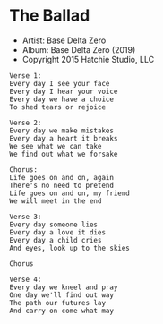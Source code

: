 # The Ballad

* Artist: Base Delta Zero
* Album: Base Delta Zero (2019)
* Copyright 2015 Hatchie Studio, LLC

```
Verse 1:
Every day I see your face
Every day I hear your voice
Every day we have a choice
To shed tears or rejoice

Verse 2:
Every day we make mistakes
Every day a heart it breaks
We see what we can take
We find out what we forsake

Chorus:
Life goes on and on, again 
There's no need to pretend
Life goes on and on, my friend
We will meet in the end

Verse 3:
Every day someone lies
Every day a love it dies
Every day a child cries
And eyes, look up to the skies

Chorus

Verse 4:
Every day we kneel and pray
One day we'll find out way
The path our futures lay
And carry on come what may
```
